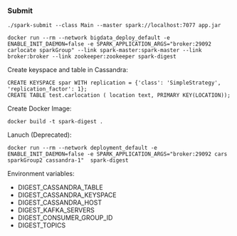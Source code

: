 ### Submit

```
./spark-submit --class Main --master spark://localhost:7077 app.jar
```

```
docker run --rm --network bigdata_deploy_default -e ENABLE_INIT_DAEMON=false -e SPARK_APPLICATION_ARGS="broker:29092 carlocate sparkGroup" --link spark-master:spark-master --link broker:broker --link zookeeper:zookeeper spark-digest
```


Create keyspace and table in Cassandra:
```
CREATE KEYSPACE spar WITH replication = {'class': 'SimpleStrategy', 'replication_factor': 1};      
CREATE TABLE test.carlocation ( location text, PRIMARY KEY(LOCATION));
```



Create Docker Image:

```
docker build -t spark-digest .
```

Lanuch (Deprecated):
```
docker run --rm --network deployment_default -e ENABLE_INIT_DAEMON=false -e SPARK_APPLICATION_ARGS="broker:29092 cars sparkGroup2 cassandra-1"  spark-digest
```

Environment variables:

- DIGEST_CASSANDRA_TABLE
- DIGEST_CASSANDRA_KEYSPACE
- DIGEST_CASSANDRA_HOST
- DIGEST_KAFKA_SERVERS
- DIGEST_CONSUMER_GROUP_ID
- DIGEST_TOPICS 